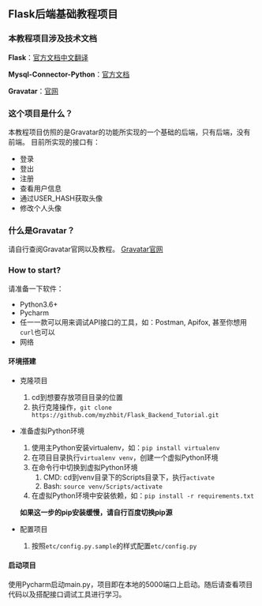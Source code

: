 ## Flask后端基础教程项目

### 本教程项目涉及技术文档
**Flask**：[官方文档中文翻译](https://dormousehole.readthedocs.io/en/latest/)

**Mysql-Connector-Python**：[官方文档](https://dev.mysql.com/doc/connector-python/en/)

**Gravatar**：[官网](https://cn.gravatar.com/)

### 这个项目是什么？
本教程项目仿照的是Gravatar的功能所实现的一个基础的后端，只有后端，没有前端。
目前所实现的接口有：
- 登录
- 登出
- 注册
- 查看用户信息
- 通过USER_HASH获取头像
- 修改个人头像

### 什么是Gravatar？
请自行查阅Gravatar官网以及教程。
[Gravatar官网](https://cn.gravatar.com/)

### How to start?
请准备一下软件：
- Python3.6+
- Pycharm
- 任一一款可以用来调试API接口的工具，如：Postman, Apifox, 甚至你想用`curl`也可以
- 网络

#### 环境搭建

- 克隆项目

    1. cd到想要存放项目目录的位置
    2. 执行克隆操作，`git clone https://github.com/myzhbit/Flask_Backend_Tutorial.git`

- 准备虚拟Python环境

    1. 使用主Python安装virtualenv，如：`pip install virtualenv`
    2. 在项目目录执行`virtualenv venv`，创建一个虚拟Python环境
    3. 在命令行中切换到虚拟Python环境
       1. CMD: cd到venv目录下的Scripts目录下，执行`activate`
       2. Bash: `source venv/Scripts/activate`
    4. 在虚拟Python环境中安装依赖，如：`pip install -r requirements.txt`
    
    **如果这一步的pip安装缓慢，请自行百度切换pip源**

- 配置项目

    1. 按照`etc/config.py.sample`的样式配置`etc/config.py`

#### 启动项目
使用Pycharm启动main.py，项目即在本地的5000端口上启动。随后请查看项目代码以及搭配接口调试工具进行学习。